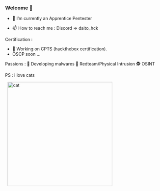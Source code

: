 ### Welcome 👋

- 🔭 I’m currently an Apprentice Pentester
  
- 📫 How to reach me :
Discord => daito_hck

Certification :
- 📕 Working on CPTS (hackthebox certification).
- OSCP soon ...

Passions :
👾 Developing malwares
🥷 Redteam/Physical Intrusion
🕵️ OSINT

PS : i love cats

&nbsp;
<img width="341" alt="cat" src="https://github.com/daitohck/daitohck/assets/45793246/91a0c476-1c1e-47ad-b759-654c154f0274">



<!--
**daitohck/daitohck** is a ✨ _special_ ✨ repository because its `README.md` (this file) appears on your GitHub profile.
- 💬 Ask me about ...
Here are some ideas to get you started:


